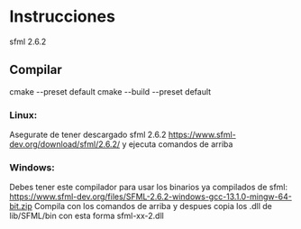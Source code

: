 # Instrucciones
sfml 2.6.2 

## Compilar
cmake --preset default
cmake --build --preset default

### Linux:
 Asegurate de tener descargado sfml 2.6.2
 https://www.sfml-dev.org/download/sfml/2.6.2/
 y ejecuta comandos de arriba
### Windows:
 Debes tener este compilador para usar los binarios ya compilados de sfml: 
 https://www.sfml-dev.org/files/SFML-2.6.2-windows-gcc-13.1.0-mingw-64-bit.zip
 Compila con los comandos de arriba y despues copia los .dll de lib/SFML/bin con esta forma sfml-xx-2.dll